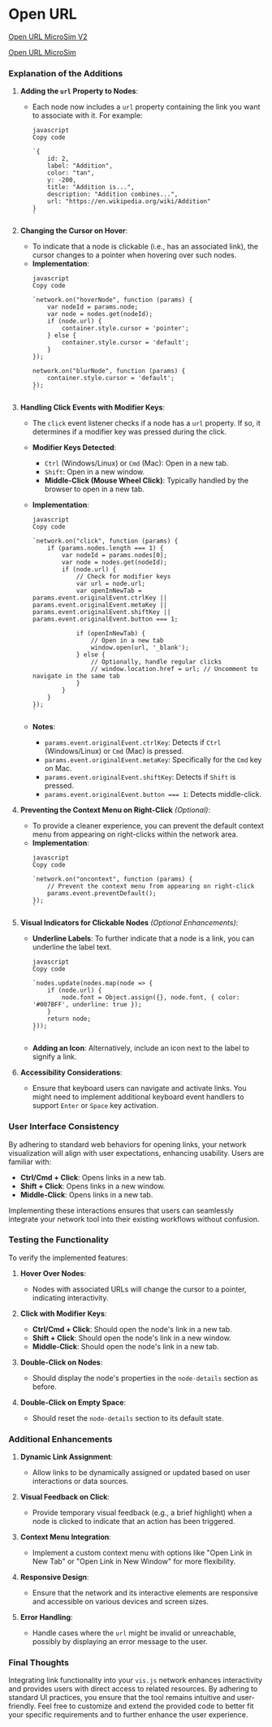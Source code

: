 # Open URL

[Open URL MicroSim V2](open-url-v2.html)

[Open URL MicroSim](open-url.html)

### Explanation of the Additions

1.  **Adding the `url` Property to Nodes**:

    -   Each node now includes a `url` property containing the link you want to associate with it. For example:
        ```
        javascript
        Copy code

        `{
            id: 2,
            label: "Addition",
            color: "tan",
            y: -200,
            title: "Addition is...",
            description: "Addition combines...",
            url: "https://en.wikipedia.org/wiki/Addition"
        }
        `

        ```

2.  **Changing the Cursor on Hover**:

    -   To indicate that a node is clickable (i.e., has an associated link), the cursor changes to a pointer when hovering over such nodes.
    -   **Implementation**:
        ```
        javascript
        Copy code

        `network.on("hoverNode", function (params) {
            var nodeId = params.node;
            var node = nodes.get(nodeId);
            if (node.url) {
                container.style.cursor = 'pointer';
            } else {
                container.style.cursor = 'default';
            }
        });

        network.on("blurNode", function (params) {
            container.style.cursor = 'default';
        });
        `

        ```

3.  **Handling Click Events with Modifier Keys**:

    -   The `click` event listener checks if a node has a `url` property. If so, it determines if a modifier key was pressed during the click.

    -   **Modifier Keys Detected**:

        -   `Ctrl` (Windows/Linux) or `Cmd` (Mac): Open in a new tab.
        -   `Shift`: Open in a new window.
        -   **Middle-Click (Mouse Wheel Click)**: Typically handled by the browser to open in a new tab.
    -   **Implementation**:

        ```
        javascript
        Copy code

        `network.on("click", function (params) {
            if (params.nodes.length === 1) {
                var nodeId = params.nodes[0];
                var node = nodes.get(nodeId);
                if (node.url) {
                    // Check for modifier keys
                    var url = node.url;
                    var openInNewTab = params.event.originalEvent.ctrlKey || params.event.originalEvent.metaKey || params.event.originalEvent.shiftKey || params.event.originalEvent.button === 1;

                    if (openInNewTab) {
                        // Open in a new tab
                        window.open(url, '_blank');
                    } else {
                        // Optionally, handle regular clicks
                        // window.location.href = url; // Uncomment to navigate in the same tab
                    }
                }
            }
        });
        `

        ```

    -   **Notes**:

        -   `params.event.originalEvent.ctrlKey`: Detects if `Ctrl` (Windows/Linux) or `Cmd` (Mac) is pressed.
        -   `params.event.originalEvent.metaKey`: Specifically for the `Cmd` key on Mac.
        -   `params.event.originalEvent.shiftKey`: Detects if `Shift` is pressed.
        -   `params.event.originalEvent.button === 1`: Detects middle-click.
4.  **Preventing the Context Menu on Right-Click** *(Optional)*:

    -   To provide a cleaner experience, you can prevent the default context menu from appearing on right-clicks within the network area.
    -   **Implementation**:
        ```
        javascript
        Copy code

        `network.on("oncontext", function (params) {
            // Prevent the context menu from appearing on right-click
            params.event.preventDefault();
        });
        `

        ```

5.  **Visual Indicators for Clickable Nodes** *(Optional Enhancements)*:

    -   **Underline Labels**: To further indicate that a node is a link, you can underline the label text.
        ```
        javascript
        Copy code

        `nodes.update(nodes.map(node => {
            if (node.url) {
                node.font = Object.assign({}, node.font, { color: '#007BFF', underline: true });
            }
            return node;
        }));
        `

        ```

    -   **Adding an Icon**: Alternatively, include an icon next to the label to signify a link.
6.  **Accessibility Considerations**:

    -   Ensure that keyboard users can navigate and activate links. You might need to implement additional keyboard event handlers to support `Enter` or `Space` key activation.

### User Interface Consistency

By adhering to standard web behaviors for opening links, your network visualization will align with user expectations, enhancing usability. Users are familiar with:

-   **Ctrl/Cmd + Click**: Opens links in a new tab.
-   **Shift + Click**: Opens links in a new window.
-   **Middle-Click**: Opens links in a new tab.

Implementing these interactions ensures that users can seamlessly integrate your network tool into their existing workflows without confusion.

### Testing the Functionality

To verify the implemented features:

1.  **Hover Over Nodes**:

    -   Nodes with associated URLs will change the cursor to a pointer, indicating interactivity.
2.  **Click with Modifier Keys**:

    -   **Ctrl/Cmd + Click**: Should open the node's link in a new tab.
    -   **Shift + Click**: Should open the node's link in a new window.
    -   **Middle-Click**: Should open the node's link in a new tab.
3.  **Double-Click on Nodes**:

    -   Should display the node's properties in the `node-details` section as before.
4.  **Double-Click on Empty Space**:

    -   Should reset the `node-details` section to its default state.

### Additional Enhancements

1.  **Dynamic Link Assignment**:

    -   Allow links to be dynamically assigned or updated based on user interactions or data sources.
2.  **Visual Feedback on Click**:

    -   Provide temporary visual feedback (e.g., a brief highlight) when a node is clicked to indicate that an action has been triggered.
3.  **Context Menu Integration**:

    -   Implement a custom context menu with options like "Open Link in New Tab" or "Open Link in New Window" for more flexibility.
4.  **Responsive Design**:

    -   Ensure that the network and its interactive elements are responsive and accessible on various devices and screen sizes.
5.  **Error Handling**:

    -   Handle cases where the `url` might be invalid or unreachable, possibly by displaying an error message to the user.

### Final Thoughts

Integrating link functionality into your `vis.js` network enhances interactivity and provides users with direct access to related resources. By adhering to standard UI practices, you ensure that the tool remains intuitive and user-friendly. Feel free to customize and extend the provided code to better fit your specific requirements and to further enhance the user experience.